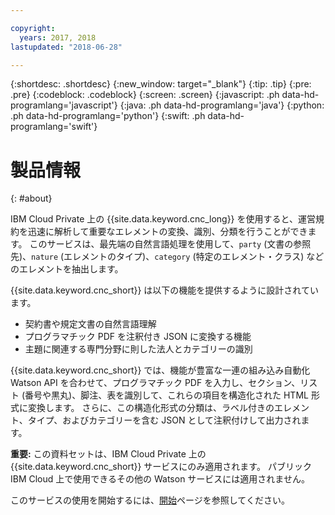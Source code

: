 ```yaml
---

copyright:
  years: 2017, 2018
lastupdated: "2018-06-28"

---
```


{:shortdesc: .shortdesc}
{:new_window: target="_blank"}
{:tip: .tip}
{:pre: .pre}
{:codeblock: .codeblock}
{:screen: .screen}
{:javascript: .ph data-hd-programlang='javascript'}
{:java: .ph data-hd-programlang='java'}
{:python: .ph data-hd-programlang='python'}
{:swift: .ph data-hd-programlang='swift'}

# 製品情報
{: #about}

IBM Cloud Private 上の {{site.data.keyword.cnc_long}} を使用すると、運営規約を迅速に解析して重要なエレメントの変換、識別、分類を行うことができます。 このサービスは、最先端の自然言語処理を使用して、`party` (文書の参照先)、`nature` (エレメントのタイプ)、`category` (特定のエレメント・クラス) などのエレメントを抽出します。

{{site.data.keyword.cnc_short}} は以下の機能を提供するように設計されています。

 - 契約書や規定文書の自然言語理解
 - プログラマチック PDF を注釈付き JSON に変換する機能
 - 主題に関連する専門分野に則した法人とカテゴリーの識別

{{site.data.keyword.cnc_short}} では、機能が豊富な一連の組み込み自動化 Watson API を合わせて、プログラマチック PDF を入力し、セクション、リスト (番号や黒丸)、脚注、表を識別して、これらの項目を構造化された HTML 形式に変換します。 さらに、この構造化形式の分類は、ラベル付きのエレメント、タイプ、およびカテゴリーを含む JSON として注釈付けして出力されます。

**重要:** この資料セットは、IBM Cloud Private 上の {{site.data.keyword.cnc_short}} サービスにのみ適用されます。 パブリック IBM Cloud 上で使用できるその他の Watson サービスには適用されません。

このサービスの使用を開始するには、[開始](/docs/services/compare-and-comply/getting-started.html)ページを参照してください。


